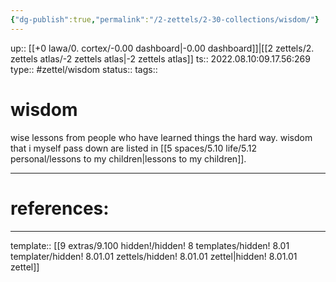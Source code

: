 ```yaml
---
{"dg-publish":true,"permalink":"/2-zettels/2-30-collections/wisdom/"}
---
```


up:: [[+0 lawa/0. cortex/-0.00 dashboard|-0.00 dashboard]]|[[2 zettels/2. zettels atlas/-2 zettels atlas|-2 zettels atlas]]
ts:: 2022.08.10:09.17.56:269
type:: #zettel/wisdom 
status:: 
tags:: 

# wisdom

wise lessons from people who have learned things the hard way.
wisdom that i myself pass down are listed in [[5 spaces/5.10 life/5.12 personal/lessons to my children|lessons to my children]].



____
# references:



____
template:: [[9 extras/9.100 hidden!/hidden! 8 templates/hidden! 8.01 templater/hidden! 8.01.01 zettels/hidden! 8.01.01 zettel|hidden! 8.01.01 zettel]]
